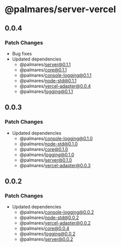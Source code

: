# @palmares/server-vercel

## 0.0.4

### Patch Changes

- Bug fixes
- Updated dependencies
  - @palmares/server@0.1.1
  - @palmares/core@0.1.1
  - @palmares/console-logging@0.1.1
  - @palmares/node-std@0.1.1
  - @palmares/vercel-adapter@0.0.4
  - @palmares/logging@0.1.1

## 0.0.3

### Patch Changes

- Updated dependencies
  - @palmares/console-logging@0.1.0
  - @palmares/node-std@0.1.0
  - @palmares/core@0.1.0
  - @palmares/logging@0.1.0
  - @palmares/server@0.1.0
  - @palmares/vercel-adapter@0.0.3

## 0.0.2

### Patch Changes

- Updated dependencies
  - @palmares/console-logging@0.0.2
  - @palmares/node-std@0.0.2
  - @palmares/vercel-adapter@0.0.2
  - @palmares/core@0.0.4
  - @palmares/logging@0.0.2
  - @palmares/server@0.0.2

